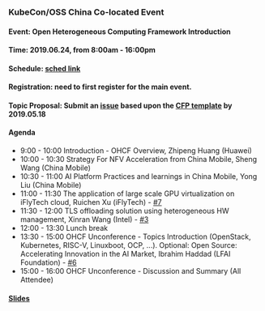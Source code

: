### KubeCon/OSS China Co-located Event
#### Event: Open Heterogeneous Computing Framework Introduction
#### Time: 2019.06.24, from 8:00am - 16:00pm
#### Schedule: [sched link](https://kccncosschn19eng.sched.com/event/Nv2S/open-heterogeneous-computing-framework-introduction-hosted-by-huawei-additional-registration-fee-required?iframe=yes&w=100%&sidebar=yes&bg=no#)
#### Registration: need to first register for the main event.
#### Topic Proposal: Submit an [issue](https://github.com/open-heterogeneous-computing-framework/conference/issues/new) based upon the [CFP template](./cfp-template.md) by 2019.05.18
#### Agenda 
* 9:00 - 10:00 Introduction - OHCF Overview, Zhipeng Huang (Huawei)
* 10:00 - 10:30 Strategy For NFV Acceleration from China Mobile, Sheng Wang (China Mobile)
* 10:30 - 11:00 AI Platform Practices and learnings in China Mobile, Yong Liu (China Mobile)
* 11:00 - 11:30 The application of large scale GPU virtualization on iFlyTech cloud, Ruichen Xu (iFlyTech) - [#7](https://github.com/open-heterogeneous-computing-framework/conference/issues/7)
* 11:30 - 12:00 TLS offloading solution using heterogeneous HW management, Xinran Wang (Intel) - [#3](https://github.com/open-heterogeneous-computing-framework/conference/issues/3)
* 12:00 - 13:30 Lunch break
* 13:30 - 15:00 OHCF Unconference - Topics Introduction (OpenStack, Kubernetes, RISC-V, Linuxboot, OCP, ...). Optional: Open Source: Accelerating Innovation in the AI Market, Ibrahim Haddad (LFAI Foundation) - [#6](https://github.com/open-heterogeneous-computing-framework/conference/issues/6)
* 15:00 - 16:00 OHCF Unconference - Discussion and Summary (All Attendee)
#### [Slides](https://github.com/open-heterogeneous-computing-framework/conference/tree/master/kubecon-shanghai-2019)

